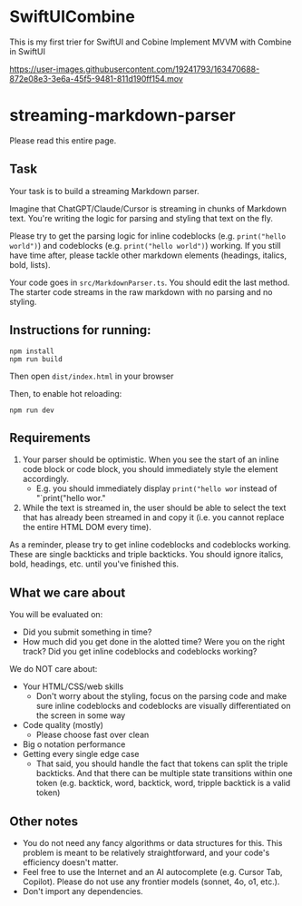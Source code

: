 # SwiftUICombine
This is my first trier for SwiftUI and Cobine 
Implement MVVM with Combine in SwiftUI


https://user-images.githubusercontent.com/19241793/163470688-872e08e3-3e6a-45f5-9481-811d190ff154.mov

# streaming-markdown-parser

Please read this entire page.

## Task
Your task is to build a streaming Markdown parser. 

Imagine that ChatGPT/Claude/Cursor is streaming in chunks of Markdown text. You're writing the logic for parsing and styling that text on the fly.

Please try to get the parsing logic for inline codeblocks (e.g. `print("hello world")`) and codeblocks (e.g. ```print("hello world")```) working. If you still have time after, please tackle other markdown elements (headings, italics, bold, lists).

Your code goes in `src/MarkdownParser.ts`. You should edit the last method. The starter code streams in the raw markdown with no parsing and no styling.

## Instructions for running:

```
npm install
npm run build
```

Then open `dist/index.html` in your browser

Then, to enable hot reloading:
```
npm run dev
```

## Requirements
1. Your parser should be optimistic. When you see the start of an inline code block or code block, you should immediately style the element accordingly.
    - E.g. you should immediately display  `print("hello wor` instead of "\`print("hello wor."
2. While the text is streamed in, the user should be able to select the text that has already been streamed in and copy it (i.e. you cannot replace the entire HTML DOM every time).

As a reminder, please try to get inline codeblocks and codeblocks working. These are single backticks and triple backticks. You should ignore italics, bold, headings, etc. until you've finished this.

## What we care about

You will be evaluated on:
  * Did you submit something in time?
  * How much did you get done in the alotted time? Were you on the right track? Did you get inline codeblocks and codeblocks working? 

We do NOT care about:
  * Your HTML/CSS/web skills
    * Don't worry about the styling, focus on the parsing code and make sure inline codeblocks and codeblocks are visually differentiated on the screen in some way
  * Code quality (mostly)
    * Please choose fast over clean 
  * Big o notation performance 
  * Getting every single edge case 
    * That said, you should handle the fact that tokens can split the triple backticks. And that there can be multiple state transitions within one token (e.g. backtick, word, backtick, word, tripple backtick is a valid token)

## Other notes
* You do not need any fancy algorithms or data structures for this. This problem is meant to be relatively straightforward, and your code's efficiency doesn't matter.
* Feel free to use the Internet and an AI autocomplete (e.g. Cursor Tab, Copilot). Please do not use any frontier models (sonnet, 4o, o1, etc.). 
* Don't import any dependencies.
